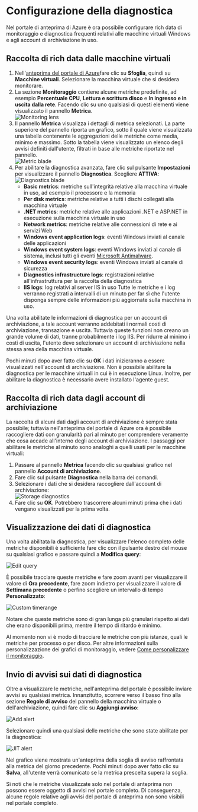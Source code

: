 ﻿<properties 
	pageTitle="Come usare la diagnostica" 
	description="Informazioni su come configurare la diagnostica per le risorse in Azure." 
	authors="stepsic-microsoft-com" 
	manager="kamrani" 
	editor="" 
	services="application-insights" 
	documentationCenter=""/>

<tags 
	ms.service="application-insights" 
	ms.workload="tbd" 
	ms.tgt_pltfrm="ibiza" 
	ms.devlang="na" 
	ms.topic="article" 
	ms.date="2014-11-04" 
	ms.author="stepsic"/>

# Configurazione della diagnostica

Nel portale di anteprima di Azure è ora possibile configurare rich data di monitoraggio e diagnostica frequenti relativi alle macchine virtuali Windows e agli account di archiviazione in uso.

## Raccolta di rich data dalle macchine virtuali
1. Nell'[anteprima del portale di Azure](https://portal.azure.com/)fare clic su **Sfoglia**, quindi su **Macchine virtuali**. Selezionare la macchina virtuale che si desidera monitorare.
2. La sezione **Monitoraggio** contiene alcune metriche predefinite, ad esempio **Percentuale CPU**, **Lettura e scrittura disco** e **In ingresso e in uscita dalla rete**. Facendo clic su uno qualsiasi di questi elementi viene visualizzato il pannello **Metrica**.  
    ![Monitoring lens](./media/insights-how-to-use-diagnostics/Insights_VMMonitoringLens.png)
3. Il pannello **Metrica** visualizza i dettagli di metrica selezionati. La parte superiore del pannello riporta un grafico, sotto il quale viene visualizzata una tabella contenente le aggregazioni delle metriche come media, minimo e massimo. Sotto la tabella viene visualizzato un elenco degli avvisi definiti dall'utente, filtrati in base alle metriche riportate nel pannello.  
    ![Metric blade](./media/insights-how-to-use-diagnostics/Insights_VMMetricBlade.png)
4. Per abilitare la diagnostica avanzata, fare clic sul pulsante **Impostazioni** per visualizzare il pannello **Diagnostica**. Scegliere **ATTIVA**:  
    ![Diagnostics blade](./media/insights-how-to-use-diagnostics/Insights_VMDiagnosticsBlade.png)
    - **Basic metrics**: metriche sull'integrità relative alla macchina virtuale in uso, ad esempio il processore e la memoria 
    - **Per disk metrics**: metriche relative a tutti i dischi collegati alla macchina virtuale
    - **.NET metrics**: metriche relative alle applicazioni .NET e ASP.NET in esecuzione sulla macchina virtuale in uso
    - **Network metrics**: metriche relative alle connessioni di rete e ai servizi Web
    - **Windows event application logs**: eventi Windows inviati al canale delle applicazioni
    - **Windows event system logs**: eventi Windows inviati al canale di sistema, inclusi tutti gli eventi [Microsoft Antimalware](http://go.microsoft.com/fwlink/?LinkID=404171&clcid=0x409). 
    - **Windows event security logs**: eventi Windows inviati al canale di sicurezza
    - **Diagnostics infrastructure logs**: registrazioni relative all'infrastruttura per la raccolta della diagnostica
    - **IIS logs**: log relativi al server IIS in uso
    Tutte le metriche e i log verranno registrati a intervalli di un minuto per far sì che l'utente disponga sempre delle informazioni più aggiornate sulla macchina in uso.

Una volta abilitate le informazioni di diagnostica per un account di archiviazione, a tale account verranno addebitati i normali costi di archiviazione, transazione e uscita. Tuttavia queste funzioni non creano un grande volume di dati, tranne probabilmente i log IIS. Per ridurre al minimo i costi di uscita, l'utente deve selezionare un account di archiviazione nella stessa area della macchina virtuale.

Pochi minuti dopo aver fatto clic su **OK** i dati inizieranno a essere visualizzati nell'account di archiviazione. Non è possibile abilitare la diagnostica per le macchine virtuali in cui è in esecuzione Linux. Inoltre, per abilitare la diagnostica è necessario avere installato l'agente guest.

## Raccolta di rich data dagli account di archiviazione

La raccolta di alcuni dati dagli account di archiviazione è sempre stata possibile; tuttavia nell'anteprima del portale di Azure ora è possibile raccogliere dati con granularità pari al minuto per comprendere veramente che cosa accade all'interno degli account di archiviazione. I passaggi per abilitare le metriche al minuto sono analoghi a quelli usati per le macchine virtuali:

1. Passare al pannello **Metrica** facendo clic su qualsiasi grafico nel pannello **Account di archiviazione**.
2. Fare clic sul pulsante **Diagnostica** nella barra dei comandi.
3. Selezionare i dati che si desidera raccogliere dall'account di archiviazione:  
    ![Storage diagnostics](./media/insights-how-to-use-diagnostics/Insights_StorageDiagnostics.png)
4. Fare clic su **OK**. Potrebbero trascorrere alcuni minuti prima che i dati vengano visualizzati per la prima volta.

## Visualizzazione dei dati di diagnostica 

Una volta abilitata la diagnostica, per visualizzare l'elenco completo delle metriche disponibili è sufficiente fare clic con il pulsante destro del mouse su qualsiasi grafico e passare quindi a **Modifica query**:

![Edit query](./media/insights-how-to-use-diagnostics/Insights_VMEditQuery.png)

È possibile tracciare queste metriche e fare zoom avanti per visualizzare il valore di **Ora precedente**, fare zoom indietro per visualizzare il valore di **Settimana precedente** o perfino scegliere un intervallo di tempo **Personalizzato**:
 
![Custom timerange](./media/insights-how-to-use-diagnostics/Insights_VMCustomTime.png)

Notare che queste metriche sono di gran lunga più granulari rispetto ai dati che erano disponibili prima, mentre il tempo di ritardo è minimo.

Al momento non vi è modo di tracciare le metriche con più istanze, quali le metriche per processo o per disco. Per altre informazioni sulla personalizzazione dei grafici di monitoraggio, vedere [Come personalizzare il monitoraggio](http://go.microsoft.com/fwlink/?LinkID=394523&clcid=0x409).

## Invio di avvisi sui dati di diagnostica

Oltre a visualizzare le metriche, nell'anteprima del portale è possibile inviare avvisi su qualsiasi metrica. Innanzitutto, scorrere verso il basso fino alla sezione **Regole di avviso** del pannello della macchina virtuale o dell'archiviazione, quindi fare clic su **Aggiungi avviso**:

![Add alert](./media/insights-how-to-use-diagnostics/Insights_VMAlerts.png)

Selezionare quindi una qualsiasi delle metriche che sono state abilitate per la diagnostica:

![JIT alert](./media/insights-how-to-use-diagnostics/Insights_VMJITAlert.png)

Nel grafico viene mostrata un'anteprima della soglia di avviso raffrontata alla metrica del giorno precedente. Pochi minuti dopo aver fatto clic su **Salva**, all'utente verrà comunicato se la metrica prescelta supera la soglia. 

Si noti che le metriche visualizzate solo nel portale di anteprima non possono essere oggetto di avvisi nel portale completo. Di conseguenza, alcune regole relative agli avvisi del portale di anteprima non sono visibili nel portale completo.

<!--HONumber=46--> 
